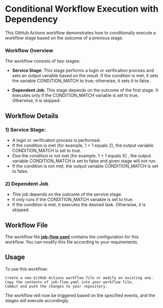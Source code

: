 # Conditional Workflow Execution with Dependency
This GitHub Actions workflow demonstrates how to conditionally execute a workflow stage based on the outcome of a previous stage.

### Workflow Overview
The workflow consists of two stages:

- **Service Stage**: This stage performs a login or verification process and sets an output variable based on the result. If the condition is met, it sets the variable CONDITION_MATCH to true; otherwise, it sets it to false.

- **Dependent Job**: This stage depends on the outcome of the first stage. It executes only if the CONDITION_MATCH variable is set to true. Otherwise, it is skipped.

## Workflow Details

### 1) Service Stage:

- A login or verification process is performed.
- If the condition is met (for example, 1 + 1 equals 2), the output variable CONDITION_MATCH is set to true.
- Else the condition is not met (for example, 1 + 1 equals X) , the output variable CONDITION_MATCH is set to false and given stage will not run.
- If the condition is not met, the output variable CONDITION_MATCH is set to false.

### 2) Dependent Job

- This job depends on the outcome of the service stage.
- It only runs if the CONDITION_MATCH variable is set to true.
- If the condition is met, it executes the desired task. Otherwise, it is skipped.

## Workflow File

The workflow file **[job-flow.yaml](https://github.com/kuldipmori/dependant-job-github-action/blob/main/.github/workflows/job-flow.yaml)** contains the configuration for this workflow. You can modify this file according to your requirements.

## Usage

To use this workflow:

    Create a new GitHub Actions workflow file or modify an existing one.
    Copy the contents of job-flow.yaml into your workflow file.
    Commit and push the changes to your repository.

The workflow will now be triggered based on the specified events, and the stages will execute accordingly.
